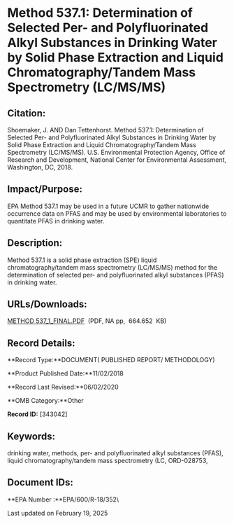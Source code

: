 # Method 537.1: Determination of Selected Per- and Polyfluorinated Alkyl Substances in Drinking Water by Solid Phase Extraction and Liquid Chromatography/Tandem Mass Spectrometry (LC/MS/MS)  

## Citation:

Shoemaker, J. AND Dan Tettenhorst. Method 537.1: Determination of Selected Per- and Polyfluorinated Alkyl Substances in Drinking Water by Solid Phase Extraction and Liquid Chromatography/Tandem Mass Spectrometry (LC/MS/MS). U.S. Environmental Protection Agency, Office of Research and Development, National Center for Environmental Assessment, Washington, DC, 2018.

## Impact/Purpose:

EPA Method 537.1 may be used in a future UCMR to gather nationwide occurrence data on PFAS and may be used by environmental laboratories to quantitate PFAS in drinking water.

## Description:

Method 537.1 is a solid phase extraction (SPE) liquid chromatography/tandem mass spectrometry (LC/MS/MS) method for the determination of selected per- and polyfluorinated alkyl substances (PFAS) in drinking water.

## URLs/Downloads:

[METHOD 537_1_FINAL.PDF](si_public_file_download.cfm?p_download_id=537290&Lab=NERL)  (PDF, NA pp,  664.652  KB)

## Record Details:

**Record Type:**DOCUMENT( PUBLISHED REPORT/ METHODOLOGY)

**Product Published Date:**11/02/2018

**Record Last Revised:**06/02/2020

**OMB Category:**Other

**Record ID:** [343042] 

## Keywords:

drinking water, methods, per- and polyfluorinated alkyl substances (PFAS), liquid chromatography/tandem mass spectrometry (LC, ORD-028753,

## Document IDs:

**EPA Number :**EPA/600/R-18/352\

Last updated on February 19, 2025
